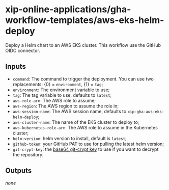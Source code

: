 # xip-online-applications/gha-workflow-templates/aws-eks-helm-deploy
Deploy a Helm chart to an AWS EKS cluster. This workflow use the GitHub OIDC connector.

## Inputs
* `command`: The command to trigger the deployment. You can use two replacements: {0} = `environment`, {1} = `tag`;
* `environment`: The environment variable to use;
* `tag`: The tag variable to use, defaults to `latest`;
* `aws-role-arn`: The AWS role to assume;
* `aws-region`: The AWS region to assume the role in;
* `aws-session-name`: The AWS session name, defaults to `xip-gha-aws-eks-helm-deploy`;
* `aws-cluster-name`: The name of the EKS cluster to deploy to;
* `aws-kubernetes-role-arn`: The AWS role to assume in the Kubernetes cluster;
* `helm-version`: helm version to install, default is `latest`;
* `github-token`: your GitHub PAT to use for pulling the latest helm version;
* `git-crypt-key`: the [base64 git-crypt key](../git-crypt-unlock) to use if you want to decrypt the repository.

## Outputs
_none_
